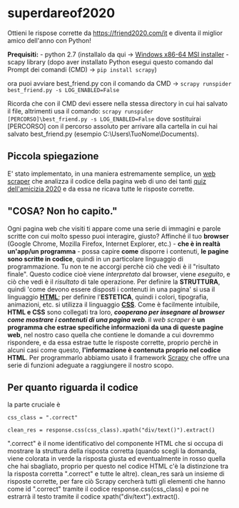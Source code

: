 
# superdareof2020
Ottieni le rispose corrette da https://friend2020.com/it e diventa il miglior amico dell'anno con Python!

  **Prequisiti:**
    - python 2.7  (installalo da qui -> [Windows x86-64 MSI installer](https://www.python.org/ftp/python/2.7.16/python-2.7.16.amd64.msi) 
    - scapy library (dopo aver installato Python esegui questo comando dal Prompt dei comandi (CMD) -> `pip install scrapy`)

ora puoi avviare best_friend.py con il comando da CMD -> `scrapy runspider best_friend.py -s LOG_ENABLED=False` 

 Ricorda che con il CMD devi essere nella stessa directory in cui hai salvato il file, altrimenti usa il comando:
 `scrapy runspider [PERCORSO]\best_friend.py -s LOG_ENABLED=False` 
 dove sostituirai [PERCORSO] con il percorso assoluto per arrivare alla cartella in cui hai salvato best_friend.py (esempio C:\Users\TuoNome\Documents\).

## Piccola spiegazione
E' stato implementato, in una maniera estremamente semplice, un [web scraper](https://it.wikipedia.org/wiki/Web_scraping) che analizza il codice della pagina web di uno dei tanti [quiz dell'amicizia 2020](https://friend2020.com/it) e da essa ne ricava tutte le risposte corrette.

## **"COSA? Non ho capito."**

Ogni pagina web che visiti ti appare come una serie di immagini e parole scritte con cui molto spesso puoi interagire, giusto?
Affinché il tuo **browser** (Google Chrome, Mozilla Firefox, Internet Explorer, etc.) - **che è in realtà un'app/un programma** - possa capire **come** disporre i contenuti, **le pagine sono scritte in codice**, quindi in un particolare linguaggio di programmazione. Tu non te ne accorgi perchè ciò che vedi è il "risultato finale". Questo codice cioè viene *interpretato* dal browser, viene *eseguito*, e ciò che vedi è il *risultato* di tale operazione.
Per definire la **STRUTTURA**, quindi 'come devono essere disposti i contenuti in una pagina' si usa il linguaggio [**HTML**](https://it.wikipedia.org/wiki/HTML);
per definire l'**ESTETICA**, quindi i colori, tipografia, animazioni, etc. si utilizza il linguaggio [**CSS**](https://it.wikipedia.org/wiki/CSS).
Come è facilmente intuibile, **HTML e CSS** sono collegati tra loro, ***cooperano per insegnare al browser come mostrare i contenuti di una pagina web***.
il *web scraper* è **un programma che estrae specifiche informazioni da una di queste pagine web**, nel nostro caso quella che contiene le domande a cui dovremmo rispondere,  e da essa estrae tutte le risposte corrette, proprio perchè in alcuni casi come questo, **l'informazione è contenuta proprio nel codice HTML**.
Per programmarlo abbiamo usato il framework [Scrapy](https://scrapy.org/) che offre una serie di funzioni adeguate a raggiungere il nostro scopo.

## Per quanto riguarda il codice

la parte cruciale è 

    css_class = ".correct"

    clean_res = response.css(css_class).xpath("div/text()").extract()
".correct" è il nome identificativo del componente HTML che si occupa di mostrare la struttura della risposta corretta (quando scegli la domanda, viene colorata in verde la risposta giusta ed eventualmente in rosso quella che hai sbagliato, proprio per questo nel codice HTML c'è la distinzione tra la risposta corretta ".correct" e tutte le altre).
clean_res sarà un insieme di risposte corrette, per fare ciò Scrapy cercherà tutti gli elementi che hanno come id ".correct" tramite il codice response.css(css_class) e poi ne estrarrà il testo tramite il codice xpath("div/text").extract().


